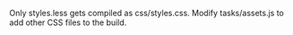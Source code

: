 Only styles.less gets compiled as css/styles.css. Modify tasks/assets.js to add other CSS files to the build.
